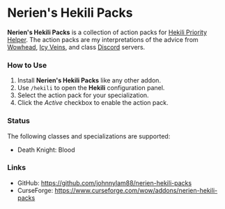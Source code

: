 # Nerien's Hekili Packs #

**Nerien's Hekili Packs** is a collection of action packs for [Hekili Priority Helper].
The action packs are my interpretations of the advice from [Wowhead], [Icy Veins], and class [Discord] servers.

  [Hekili Priority Helper]: https://www.curseforge.com/wow/addons/hekili
  [Wowhead]: https://www.wowhead.com/classes
  [Icy Veins]: https://www.icy-veins.com/wow/class-guides
  [Discord]: https://www.wowhead.com/discord-servers#class-discord-servers

### How to Use ###

1. Install **Nerien's Hekili Packs** like any other addon.
2. Use `/hekili` to open the **Hekili** configuration panel.
3. Select the action pack for your specialization.
4. Click the *Active* checkbox to enable the action pack.

### Status ###

The following classes and specializations are supported:

- Death Knight: Blood

### Links ###

- GitHub: https://github.com/johnnylam88/nerien-hekili-packs
- CurseForge: https://www.curseforge.com/wow/addons/nerien-hekili-packs
